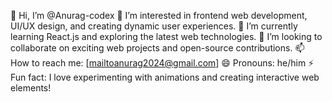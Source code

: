 👋 Hi, I’m @Anurag-codex
👀 I’m interested in frontend web development, UI/UX design, and creating dynamic user experiences.
🌱 I’m currently learning React.js and exploring the latest web technologies.
💞️ I’m looking to collaborate on exciting web projects and open-source contributions.
📫 How to reach me: [mailtoanurag2024@gmail.com]
😄 Pronouns: he/him
⚡ Fun fact: I love experimenting with animations and creating interactive web elements!

<!---
Anurag-codex/Anurag-codex is a ✨ special ✨ repository because its `README.md` (this file) appears on your GitHub profile.
You can click the Preview link to take a look at your changes.
--->
